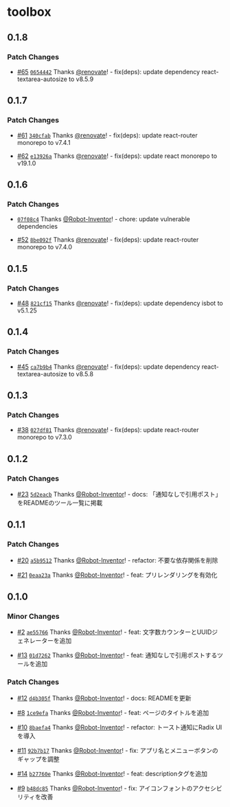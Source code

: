 # toolbox

## 0.1.8

### Patch Changes

- [#65](https://github.com/Robot-Inventor/toolbox/pull/65) [`0654442`](https://github.com/Robot-Inventor/toolbox/commit/0654442abc97609fcb7aed472641cb3f411b761b) Thanks [@renovate](https://github.com/apps/renovate)! - fix(deps): update dependency react-textarea-autosize to v8.5.9

## 0.1.7

### Patch Changes

- [#61](https://github.com/Robot-Inventor/toolbox/pull/61) [`340cfab`](https://github.com/Robot-Inventor/toolbox/commit/340cfab83d7817f7114868c8b5051c3bf5e4fbe2) Thanks [@renovate](https://github.com/apps/renovate)! - fix(deps): update react-router monorepo to v7.4.1

- [#62](https://github.com/Robot-Inventor/toolbox/pull/62) [`e13926a`](https://github.com/Robot-Inventor/toolbox/commit/e13926aed6fa17af2452b98283e5fe0e82ec2ae8) Thanks [@renovate](https://github.com/apps/renovate)! - fix(deps): update react monorepo to v19.1.0

## 0.1.6

### Patch Changes

- [`07f08c4`](https://github.com/Robot-Inventor/toolbox/commit/07f08c4a9981ddfd5fbb536062cad17fde22c13e) Thanks [@Robot-Inventor](https://github.com/Robot-Inventor)! - chore: update vulnerable dependencies

- [#52](https://github.com/Robot-Inventor/toolbox/pull/52) [`8be092f`](https://github.com/Robot-Inventor/toolbox/commit/8be092fa06a8c1a621120bd4b03155d742f736ae) Thanks [@renovate](https://github.com/apps/renovate)! - fix(deps): update react-router monorepo to v7.4.0

## 0.1.5

### Patch Changes

- [#48](https://github.com/Robot-Inventor/toolbox/pull/48) [`821cf15`](https://github.com/Robot-Inventor/toolbox/commit/821cf15deccaad6a771618d0f057f8e618763bc5) Thanks [@renovate](https://github.com/apps/renovate)! - fix(deps): update dependency isbot to v5.1.25

## 0.1.4

### Patch Changes

- [#45](https://github.com/Robot-Inventor/toolbox/pull/45) [`ca7b9b4`](https://github.com/Robot-Inventor/toolbox/commit/ca7b9b4f578d9e2f61006b8f8ca63008e28c13e5) Thanks [@renovate](https://github.com/apps/renovate)! - fix(deps): update dependency react-textarea-autosize to v8.5.8

## 0.1.3

### Patch Changes

- [#38](https://github.com/Robot-Inventor/toolbox/pull/38) [`027df81`](https://github.com/Robot-Inventor/toolbox/commit/027df817cd1f41d80489e51b34daf6a7fe630f5b) Thanks [@renovate](https://github.com/apps/renovate)! - fix(deps): update react-router monorepo to v7.3.0

## 0.1.2

### Patch Changes

- [#23](https://github.com/Robot-Inventor/toolbox/pull/23) [`5d2eacb`](https://github.com/Robot-Inventor/toolbox/commit/5d2eacb96fea9c9cf9cb9eccac0d99228987472e) Thanks [@Robot-Inventor](https://github.com/Robot-Inventor)! - docs: 「通知なしで引用ポスト」をREADMEのツール一覧に掲載

## 0.1.1

### Patch Changes

- [#20](https://github.com/Robot-Inventor/toolbox/pull/20) [`a5b9512`](https://github.com/Robot-Inventor/toolbox/commit/a5b95129daa5c16d770e00d55a1f077d28301422) Thanks [@Robot-Inventor](https://github.com/Robot-Inventor)! - refactor: 不要な依存関係を削除

- [#21](https://github.com/Robot-Inventor/toolbox/pull/21) [`0eaa23a`](https://github.com/Robot-Inventor/toolbox/commit/0eaa23a80521e401c6bbb91bf2deddb1df139ff6) Thanks [@Robot-Inventor](https://github.com/Robot-Inventor)! - feat: プリレンダリングを有効化

## 0.1.0

### Minor Changes

- [#2](https://github.com/Robot-Inventor/toolbox/pull/2) [`ae55766`](https://github.com/Robot-Inventor/toolbox/commit/ae5576619e76a948283eb724835ece340faaaba9) Thanks [@Robot-Inventor](https://github.com/Robot-Inventor)! - feat: 文字数カウンターとUUIDジェネレーターを追加

- [#13](https://github.com/Robot-Inventor/toolbox/pull/13) [`01d7262`](https://github.com/Robot-Inventor/toolbox/commit/01d7262cbe9aaca5bad329889370dbe1b28e20f4) Thanks [@Robot-Inventor](https://github.com/Robot-Inventor)! - feat: 通知なしで引用ポストするツールを追加

### Patch Changes

- [#12](https://github.com/Robot-Inventor/toolbox/pull/12) [`d4b305f`](https://github.com/Robot-Inventor/toolbox/commit/d4b305f2282be89067e3634c8fdecaa90be36178) Thanks [@Robot-Inventor](https://github.com/Robot-Inventor)! - docs: READMEを更新

- [#8](https://github.com/Robot-Inventor/toolbox/pull/8) [`1ce9efa`](https://github.com/Robot-Inventor/toolbox/commit/1ce9efabd7910561959af28031e6508279337c04) Thanks [@Robot-Inventor](https://github.com/Robot-Inventor)! - feat: ページのタイトルを追加

- [#10](https://github.com/Robot-Inventor/toolbox/pull/10) [`8baefa4`](https://github.com/Robot-Inventor/toolbox/commit/8baefa497b84695080c46f561d0d53d8619f5194) Thanks [@Robot-Inventor](https://github.com/Robot-Inventor)! - refactor: トースト通知にRadix UIを導入

- [#11](https://github.com/Robot-Inventor/toolbox/pull/11) [`92b7b17`](https://github.com/Robot-Inventor/toolbox/commit/92b7b1710a3006481bfbf09bc64b08ef02a607b4) Thanks [@Robot-Inventor](https://github.com/Robot-Inventor)! - fix: アプリ名とメニューボタンのギャップを調整

- [#14](https://github.com/Robot-Inventor/toolbox/pull/14) [`b27760e`](https://github.com/Robot-Inventor/toolbox/commit/b27760e9c03ea9dcbb1efb287ea1e5eb4033c95d) Thanks [@Robot-Inventor](https://github.com/Robot-Inventor)! - feat: descriptionタグを追加

- [#9](https://github.com/Robot-Inventor/toolbox/pull/9) [`b48dc85`](https://github.com/Robot-Inventor/toolbox/commit/b48dc8589457c3237debfd1d572f000e7579dfb2) Thanks [@Robot-Inventor](https://github.com/Robot-Inventor)! - fix: アイコンフォントのアクセシビリティを改善
